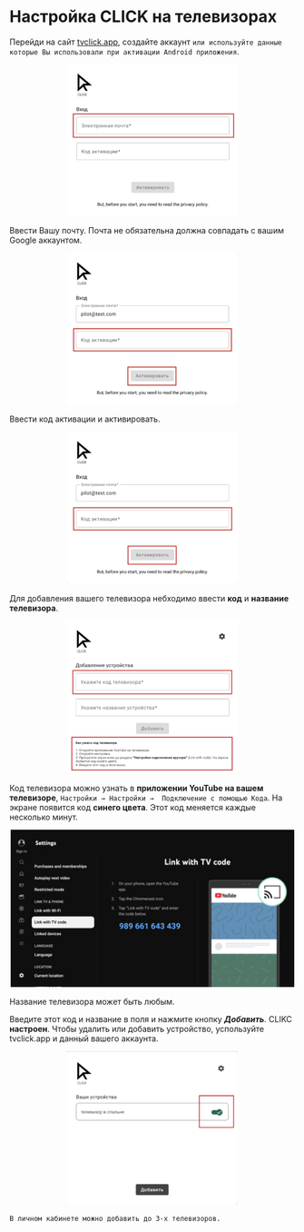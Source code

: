 # Настройка CLICK на телевизорах

Перейди на сайт [tvclick.app](https://tvclick.app/), создайте аккаунт `или используйте данные которые Вы использовали при активации Android приложения`.


<p align="center"><img src="image.png" width="300"></p> 

Ввести Вашу почту. Почта не обязательна должна совпадать с вашим Google аккаунтом.

<p align="center"><img src="image-1.png" width="300"></p> 

Ввести код активации и активировать.

<p align="center"><img src="image-2.png" width="300"></p> 

Для добавления вашего телевизора небходимо ввести **код** и **название телевизора**. 

<p align="center"><img src="image-3.png" width="300"></p> 

Код телевизора можно узнать в **приложении YouTube на вашем телевизоре**, `Настройки → Настройки →  Подключение с помощью Кода`. На экране появится код **синего цвета**. Этот код меняется каждые несколько минут.

<p align="center"><img src="image-4.png" width="500"></p> 

Название телевизора может быть любым.

Введите этот код и название в поля и нажмите кнопку ***Добавить***.
CLIKC **настроен**. Чтобы удалить или добавить устройство, успользуйте tvclick.app и данный вашего аккаунта.

<p align="center"><img src="image-5.png" width="300"></p> 


```
В личном кабинете можно добавить до 3-х телевизоров.
```
